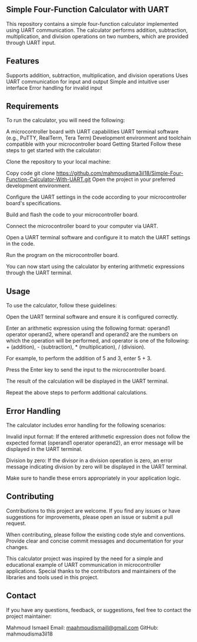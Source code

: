 ## **Simple Four-Function Calculator with UART**
This repository contains a simple four-function calculator implemented using UART communication. The calculator performs addition, subtraction, multiplication, and division operations on two numbers, which are provided through UART input.

## Features
Supports addition, subtraction, multiplication, and division operations
Uses UART communication for input and output
Simple and intuitive user interface
Error handling for invalid input

## Requirements
To run the calculator, you will need the following:

A microcontroller board with UART capabilities
UART terminal software (e.g., PuTTY, RealTerm, Tera Term)
Development environment and toolchain compatible with your microcontroller board
Getting Started
Follow these steps to get started with the calculator:

Clone the repository to your local machine:


Copy code
git clone https://github.com/mahmoudisma3il18/Simple-Four-Function-Calculator-With-UART.git
Open the project in your preferred development environment.

Configure the UART settings in the code according to your microcontroller board's specifications.

Build and flash the code to your microcontroller board.

Connect the microcontroller board to your computer via UART.

Open a UART terminal software and configure it to match the UART settings in the code.

Run the program on the microcontroller board.

You can now start using the calculator by entering arithmetic expressions through the UART terminal.

## Usage
To use the calculator, follow these guidelines:

Open the UART terminal software and ensure it is configured correctly.

Enter an arithmetic expression using the following format: operand1 operator operand2, where operand1 and operand2 are the numbers on which the operation will be performed, and operator is one of the following: + (addition), - (subtraction), * (multiplication), / (division).

For example, to perform the addition of 5 and 3, enter 5 + 3.

Press the Enter key to send the input to the microcontroller board.

The result of the calculation will be displayed in the UART terminal.

Repeat the above steps to perform additional calculations.

## Error Handling
The calculator includes error handling for the following scenarios:

Invalid input format: If the entered arithmetic expression does not follow the expected format (operand1 operator operand2), an error message will be displayed in the UART terminal.

Division by zero: If the divisor in a division operation is zero, an error message indicating division by zero will be displayed in the UART terminal.

Make sure to handle these errors appropriately in your application logic.

## Contributing
Contributions to this project are welcome. If you find any issues or have suggestions for improvements, please open an issue or submit a pull request.

When contributing, please follow the existing code style and conventions. Provide clear and concise commit messages and documentation for your changes.


This calculator project was inspired by the need for a simple and educational example of UART communication in microcontroller applications. Special thanks to the contributors and maintainers of the libraries and tools used in this project.

## Contact
If you have any questions, feedback, or suggestions, feel free to contact the project maintainer:

Mahmoud Ismaeil
Email: maahmoudismaill@gmail.com
GitHub: mahmoudisma3il18
